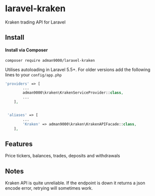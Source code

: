 # laravel-kraken
Kraken trading API for Laravel

## Install

#### Install via Composer

```
composer require adman9000/laravel-kraken
```

Utilises autoloading in Laravel 5.5+. For older versions add the following lines to your `config/app.php`

```php
'providers' => [
        ...
        adman9000\kraken\KrakenServiceProvider::class,
        ...
    ],


 'aliases' => [
        ...
        'Kraken' => adman9000\kraken\KrakenAPIFacade::class,
    ],
```

## Features

Price tickers, balances, trades, deposits and withdrawals

## Notes

Kraken API is quite unreliable. If the endpoint is down it returns a json encode error, retrying will sometimes work.